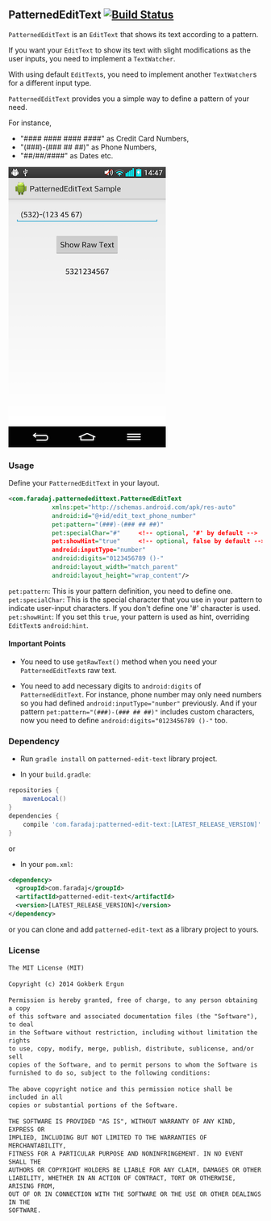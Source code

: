 ## PatternedEditText [![Build Status](https://travis-ci.org/faradaj/PatternedEditText.svg?branch=master)](https://travis-ci.org/faradaj/PatternedEditText)

`PatternedEditText` is an `EditText` that shows its text according to a pattern.

If you want your `EditText` to show its text with slight modifications as the user inputs, you need to implement a `TextWatcher`.

With using default `EditText`s, you need to implement another `TextWatcher`s for a different input type.

`PatternedEditText` provides you a simple way to define a pattern of your need.

For instance,
- "#### #### #### ####" as Credit Card Numbers,
- "(###)-(### ## ##)" as Phone Numbers,
- "##/##/####" as Dates etc.

![](images/patterned-edit-text-sample.png)

### Usage

Define your `PatternedEditText` in your layout.

```xml
<com.faradaj.patternededittext.PatternedEditText
            xmlns:pet="http://schemas.android.com/apk/res-auto"
            android:id="@+id/edit_text_phone_number"
            pet:pattern="(###)-(### ## ##)"
            pet:specialChar="#"     <!-- optional, '#' by default -->
            pet:showHint="true"     <!-- optional, false by default -->
            android:inputType="number"
            android:digits="0123456789 ()-"
            android:layout_width="match_parent"
            android:layout_height="wrap_content"/>
```

`pet:pattern`:      This is your pattern definition, you need to define one.
`pet:specialChar`:  This is the special character that you use in your pattern to indicate user-input characters.
                    If you don't define one '#' character is used.
`pet:showHint`:     If you set this `true`, your pattern is used as hint, overriding `EditText`s `android:hint`.

#### Important Points

- You need to use `getRawText()` method when you need your `PatternedEditText`s raw text.

- You need to add necessary digits to `android:digits` of `PatternedEditText`.
    For instance, phone number may only need numbers so you had defined `android:inputType="number"` previously.
    And if your pattern `pet:pattern="(###)-(### ## ##)"` includes custom characters, now you need to define `android:digits="0123456789 ()-"` too.

### Dependency

- Run `gradle install` on `patterned-edit-text` library project.

- In your `build.gradle`:
```groovy
repositories {
    mavenLocal()
}
dependencies {
    compile 'com.faradaj:patterned-edit-text:[LATEST_RELEASE_VERSION]'
}
```

or

- In your `pom.xml`:
```xml
<dependency>
  <groupId>com.faradaj</groupId>
  <artifactId>patterned-edit-text</artifactId>
  <version>[LATEST_RELEASE_VERSION]</version>
</dependency>
```

or you can clone and add `patterned-edit-text` as a library project to yours.

### License

    The MIT License (MIT)
    
    Copyright (c) 2014 Gokberk Ergun
    
    Permission is hereby granted, free of charge, to any person obtaining a copy
    of this software and associated documentation files (the "Software"), to deal
    in the Software without restriction, including without limitation the rights
    to use, copy, modify, merge, publish, distribute, sublicense, and/or sell
    copies of the Software, and to permit persons to whom the Software is
    furnished to do so, subject to the following conditions:
    
    The above copyright notice and this permission notice shall be included in all
    copies or substantial portions of the Software.
    
    THE SOFTWARE IS PROVIDED "AS IS", WITHOUT WARRANTY OF ANY KIND, EXPRESS OR
    IMPLIED, INCLUDING BUT NOT LIMITED TO THE WARRANTIES OF MERCHANTABILITY,
    FITNESS FOR A PARTICULAR PURPOSE AND NONINFRINGEMENT. IN NO EVENT SHALL THE
    AUTHORS OR COPYRIGHT HOLDERS BE LIABLE FOR ANY CLAIM, DAMAGES OR OTHER
    LIABILITY, WHETHER IN AN ACTION OF CONTRACT, TORT OR OTHERWISE, ARISING FROM,
    OUT OF OR IN CONNECTION WITH THE SOFTWARE OR THE USE OR OTHER DEALINGS IN THE
    SOFTWARE.
